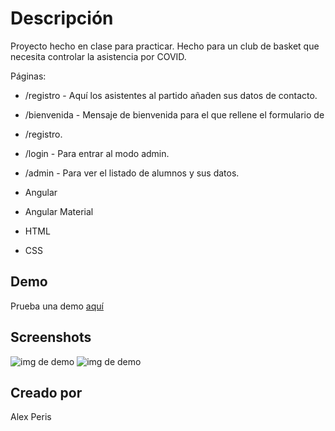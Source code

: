 # Descripción

Proyecto hecho en clase para practicar. Hecho para un club de basket que necesita controlar la asistencia por COVID.

Páginas: 
* /registro - Aquí los asistentes al partido añaden sus datos de contacto. 
* /bienvenida - Mensaje de bienvenida para el que rellene el formulario de 
* /registro. 
* /login - Para entrar al modo admin. 
* /admin - Para ver el listado de alumnos y sus datos.

* Angular
* Angular Material
* HTML
* CSS

## Demo

Prueba una demo [aquí](https://lista-angular-e336f.web.app/registro)

## Screenshots

![img de demo](https://i.imgur.com/MQAwcN7.png)
![img de demo](https://i.imgur.com/yi3oMu0.png)


## Creado por

Alex Peris

